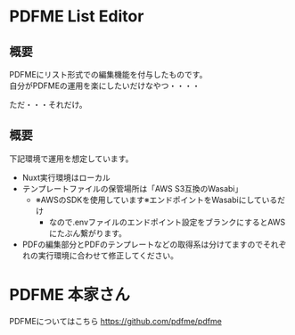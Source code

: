 

# PDFME List Editor

## 概要

PDFMEにリスト形式での編集機能を付与したものです。  
自分がPDFMEの運用を楽にしたいだけなやつ・・・・

ただ・・・それだけ。



## 概要

下記環境で運用を想定しています。

* Nuxt実行環境はローカル
* テンプレートファイルの保管場所は「AWS S3互換のWasabi」
  * ※AWSのSDKを使用しています※エンドポイントをWasabiにしているだけ
    * なので.envファイルのエンドポイント設定をブランクにするとAWSにたぶん繋がります。
* PDFの編集部分とPDFのテンプレートなどの取得系は分けてますのでそれぞれの実行環境に合わせて修正してください。




# PDFME 本家さん

PDFMEについてはこちら
https://github.com/pdfme/pdfme

